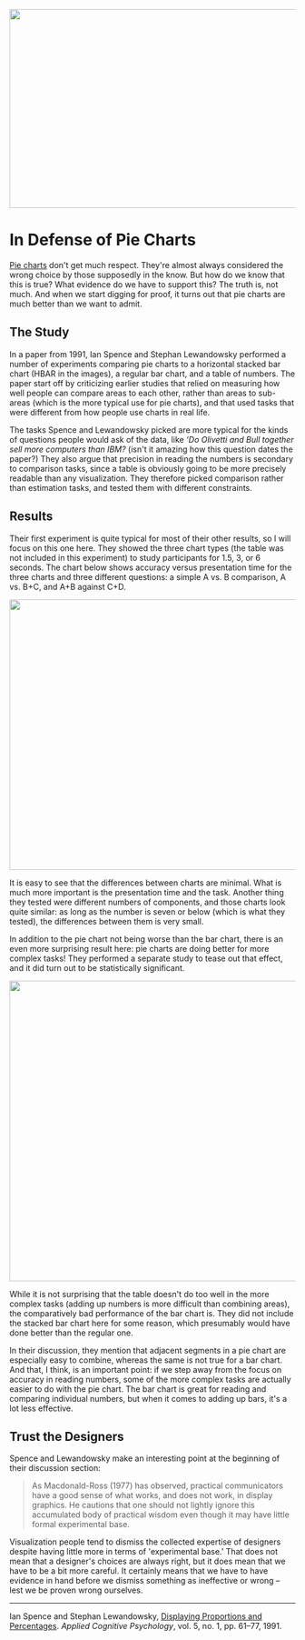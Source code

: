 <p align="center"><img src="https://media.eagereyes.org/media/2011/piecharts-teaser.png" alt="" width="600" height="350" /></p>

# In Defense of Pie Charts

<a href="/pie-charts">Pie charts</a> don't get much respect. They're almost always considered the wrong choice by those supposedly in the know. But how do we know that this is true? What evidence do we have to support this? The truth is, not much. And when we start digging for proof, it turns out that pie charts are much better than we want to admit.

## The Study

In a paper from 1991, Ian Spence and Stephan Lewandowsky performed a number of experiments comparing pie charts to a horizontal stacked bar chart (HBAR in the images), a regular bar chart, and a table of numbers. The paper start off by criticizing earlier studies that relied on measuring how well people can compare areas to each other, rather than areas to sub-areas (which is the more typical use for pie charts), and that used tasks that were different from how people use charts in real life.

The tasks Spence and Lewandowsky picked are more typical for the kinds of questions people would ask of the data, like <em>‘Do Olivetti and Bull together sell more computers than IBM?</em> (isn't it amazing how this question dates the paper?) They also argue that precision in reading the numbers is secondary to comparison tasks, since a table is obviously going to be more precisely readable than any visualization. They therefore picked comparison rather than estimation tasks, and tested them with different constraints.

## Results

Their first experiment is quite typical for most of their other results, so I will focus on this one here. They showed the three chart types (the table was not included in this experiment) to study participants for 1.5, 3, or 6 seconds. The chart below shows accuracy versus presentation time for the three charts and three different questions: a simple A vs. B comparison, A vs. B+C, and A+B against C+D.

<p align="center"><img src="https://media.eagereyes.org/media/2011/pie-accuracy.png" alt="" width="600" height="476" /></p>

It is easy to see that the differences between charts are minimal. What is much more important is the presentation time and the task. Another thing they tested were different numbers of components, and those charts look quite similar: as long as the number is seven or below (which is what they tested), the differences between them is very small.

In addition to the pie chart not being worse than the bar chart, there is an even more surprising result here: pie charts are doing better for more complex tasks! They performed a separate study to tease out that effect, and it did turn out to be statistically significant.

<p align="center"><img src="https://media.eagereyes.org/media/2011/pie-complexity.png" alt="" width="600" height="529" /></p>

While it is not surprising that the table doesn't do too well in the more complex tasks (adding up numbers is more difficult than combining areas), the comparatively bad performance of the bar chart is. They did not include the stacked bar chart here for some reason, which presumably would have done better than the regular one.

In their discussion, they mention that adjacent segments in a pie chart are especially easy to combine, whereas the same is not true for a bar chart. And that, I think, is an important point: if we step away from the focus on accuracy in reading numbers, some of the more complex tasks are actually easier to do with the pie chart. The bar chart is great for reading and comparing individual numbers, but when it comes to adding up bars, it's a lot less effective.

## Trust the Designers

Spence and Lewandowsky make an interesting point at the beginning of their discussion section:

>	As Macdonald-Ross (1977) has observed, practical communicators have a good sense of what works, and does not work, in display graphics. He cautions that one should not lightly ignore this accumulated body of practical wisdom even though it may have little formal experimental base.

Visualization people tend to dismiss the collected expertise of designers despite having little more in terms of 'experimental base.' That does not mean that a designer's choices are always right, but it does mean that we have to be a bit more careful. It certainly means that we have to have evidence in hand before we dismiss something as ineffective or wrong – lest we be proven wrong ourselves.

<hr />

Ian Spence and Stephan Lewandowsky, <a href="http://psych.utoronto.ca/users/spence/Spence_Lewandowsky_1991.pdf" target="_blank">Displaying Proportions and Percentages</a>. <em>Applied Cognitive Psychology</em>, vol. 5, no. 1, pp. 61–77, 1991.

